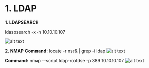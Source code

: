 # 1. LDAP

**1. LDAPSEARCH**

ldaspsearch -x -h 10.10.10.107

![alt text](https://raw.githubusercontent.com/gajos112/OSCP/master/images/2.png)

**2. NMAP**
**Command:** locate -r nse& | grep -i ldap
![alt text](https://raw.githubusercontent.com/gajos112/OSCP/master/images/1.png)

**Command:** nmap --script ldap-rootdse -p 389 10.10.10.107
![alt text](https://raw.githubusercontent.com/gajos112/OSCP/master/images/3.png)
